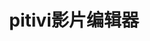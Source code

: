 ﻿---
id: 144
title: "pitivi影片编辑器"
weight: 144
version: "0.999-edu1"
updateTime: "2021-12-28T11:43:56"
debName: "http://113.24.212.22:8090/upload/file/pitivi_0.999-edu1_loongarch64.deb"
debSize: "2.9 MB"
command: "pitivi"
---
